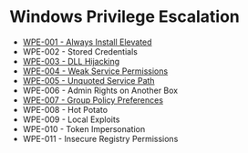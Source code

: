 # Windows Privilege Escalation

* [WPE-001 - Always Install Elevated](https://pentestlab.blog/2017/02/28/always-install-elevated/)
* WPE-002 - Stored Credentials
* [WPE-003 - DLL Hijacking](https://pentestlab.blog/2017/03/27/dll-hijacking/)
* [WPE-004 - Weak Service Permissions](https://pentestlab.blog/2017/03/30/weak-service-permissions/)
* [WPE-005 - Unquoted Service Path](https://pentestlab.blog/2017/03/09/unquoted-service-path/)
* WPE-006 - Admin Rights on Another Box
* [WPE-007 - Group Policy Preferences](https://pentestlab.blog/2017/03/20/group-policy-preferences/)
* WPE-008 - Hot Potato
* WPE-009 - Local Exploits
* WPE-010 - Token Impersonation
* WPE-011 - Insecure Registry Permissions
